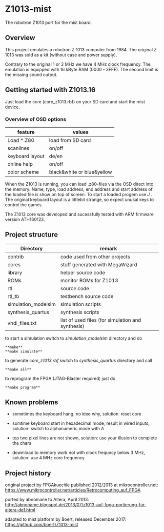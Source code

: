 # Z1013-mist                                                                                                                                                                         
The robotron Z1013 port for the mist board.


## Overview
This project emulates a robotron Z 1013 computer from 1984.
The original Z 1013 was sold as a kit (without case and power supply).

Contrary to the original 1 or 2 MHz we have 4 MHz clock frequency.
The emulation is equipped with 16 kByte RAM (0000 - 3FFF).
The second limit is the missing sound output.


## Getting started with Z1013.16

Just load the core (core_z1013.rbf) on your SD card and start the mist device.

### Overview of OSD options
| feature           | values
| ---               | ---
| Load *.Z80        | load from SD card
| scanlines         | on/off
| keyboard layout   | de/en
| online help       | on/off
| color scheme      | black&white or blue&yellow

When the Z1013 is running, you can load .z80-files via the OSD direct into the memory.
Name, type, load address, end address and start address of the loaded file is show on top of screen.
To start a loaded progem use *J <start address>*.
The original keyboard layout is a littlebit strange, so expect unusal keys to control the games.

The Z1013 core was developed and sucessfully tested with ARM firmware version ATH160123.



## Project structure

| Directory              | remark 
| ---                    | ---    
| contrib                | code used from other projects
| cores                  | stuff generated with MegaWizard
| library                | helper source code
| ROMs                   | monitor ROMs for Z1013
| rtl                    | source code
| rtl_tb                 | testbench source code
| simulation_modelsim    | simulation scripts
| synthesis_quartus      | synthesis scripts
| vhdl_files.txt         | list of used files (for simulation and synthesis)


to start a simulation switch to *simulation_modelsim* directory and do
```
**make**
**make simulate**
```

to generate *core_z1013.rbf* switch to *synthesis_quartus* directory and call
```
**make all**
```

to reprogram the FPGA (JTAG-Blaster required) just do
```
**make program**
```


## Known problems

- sometimes the keyboard hang, no idee why,
  solution: reset core

- somtime keyboard start in hexadecimal mode, result in wired inputs,
  solution: switch to alphanumeric mode with *A*

- top two pixel lines are not shown,
  solution: use your illusion to complete the chars

- dowmload to memory work not with clock frequncy below 3 MHz,
  solution: use 4 MHz core frequency


## Project history

original project by FPGAkuechle published 2012/2013 at mikrocontroller.net:
https://www.mikrocontroller.net/articles/Retrocomputing_auf_FPGA

ported by abnomane to Altera, April 2013:
http://abnoname.blogspot.de/2013/07/z1013-auf-fpga-portierung-fur-altera-de1.html

adapted to mist platform by Boert, released December 2017:
https://github.com/boert/Z1013-mist
